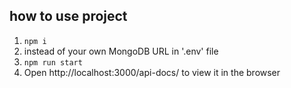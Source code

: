 ## how to use project

1. `npm i`
2. instead of your own MongoDB URL in '.env' file
3. `npm run start`
4. Open http://localhost:3000/api-docs/  to view it in the browser
